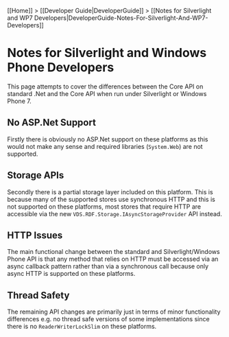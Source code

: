 [[Home]] > [[Developer Guide|DeveloperGuide]] > [[Notes for Silverlight and WP7 Developers|DeveloperGuide-Notes-For-Silverlight-And-WP7-Developers]]

# Notes for Silverlight and Windows Phone Developers

This page attempts to cover the differences between the Core API on standard .Net and the Core API when run under Silverlight or Windows Phone 7.

## No ASP.Net Support

Firstly there is obviously no ASP.Net support on these platforms as this would not make any sense and required libraries (`System.Web`) are not supported.

## Storage APIs

Secondly there is a partial storage layer included on this platform. This is because many of the supported stores use synchronous HTTP and this is not supported on these platforms, most stores that require HTTP are accessible via the new `VDS.RDF.Storage.IAsyncStorageProvider` API instead.

## HTTP Issues

The main functional change between the standard and Silverlight/Windows Phone API is that any method that relies on HTTP must be accessed via an async callback pattern rather than via a synchronous call because only async HTTP is supported on these platforms.

## Thread Safety

The remaining API changes are primarily just in terms of minor functionality differences e.g. no thread safe versions of some implementations since there is no `ReaderWriterLockSlim` on these platforms.